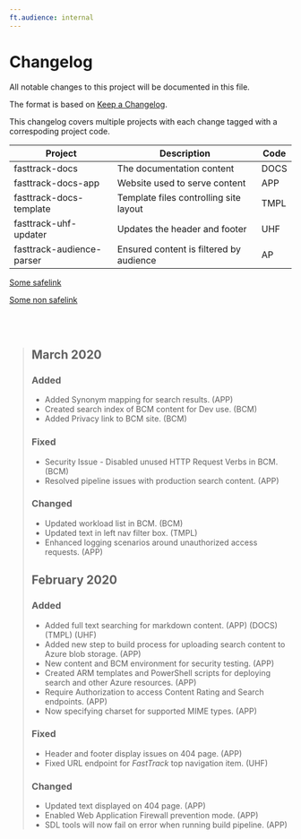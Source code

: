 ```yaml
---
ft.audience: internal
---
```


# Changelog

All notable changes to this project will be documented in this file.

The format is based on [Keep a Changelog](http://keepachangelog.com/en/1.0.0/).

This changelog covers multiple projects with each change tagged with a correspoding project code.

|Project|Description|Code
|---|---|---|
|fasttrack-docs|The documentation content|DOCS|
|fasttrack-docs-app|Website used to serve content|APP|
|fasttrack-docs-template|Template files controlling site layout|TMPL|
|fasttrack-uhf-updater|Updates the header and footer|UHF|
|fasttrack-audience-parser|Ensured content is filtered by audience|AP|

[Some safelink](https://nam06.safelinks.protection.outlook.com/?url=https%3A%2F%2Fmicrosoft.sharepoint.com%2Fteams%2FFastTrackCollaborationPM%2FShared%2520Documents%2FFastTrack%2520Content%2520Management&data=02%7C01%7Cv-wiknol%40microsoft.com%7Cd01700b79e134185b88408d7ebc94455%7C72f988bf86f141af91ab2d7cd011db47%7C1%7C0%7C637237122579493042&sdata=EOKcpGSx9FP27zwtXxrViQt40iZoXS4v%2BNMs85yj9YY%3D&reserved=0)

[Some non safelink](https://mysite.com)

<br />

<br>

> ## March 2020
>
> ### Added
>
> - Added Synonym mapping for search results. (APP)
> - Created search index of BCM content for Dev use. (BCM)
> - Added Privacy link to BCM site. (BCM)
>
> ### Fixed
>
> - Security Issue - Disabled unused HTTP Request Verbs in BCM. (BCM)
> - Resolved pipeline issues with production search content. (APP)
>
> ### Changed
>
> - Updated workload list in BCM. (BCM)
> - Updated text in left nav filter box. (TMPL)
> - Enhanced logging scenarios around unauthorized access requests. (APP)
>
> ## February 2020
>
> ### Added
>
> - Added full text searching for markdown content. (APP) (DOCS) (TMPL) (UHF)
> - Added new step to build process for uploading search content to Azure blob storage. (APP)
> - New content and BCM environment for security testing. (APP)
> - Created ARM templates and PowerShell scripts for deploying search and other Azure resources. (APP)
> - Require Authorization to access Content Rating and Search endpoints. (APP)
> - Now specifying charset for supported MIME types. (APP)
>
> ### Fixed
>
> - Header and footer display issues on 404 page. (APP)
> - Fixed URL endpoint for *FastTrack* top navigation item. (UHF)
>
> ### Changed
>
> - Updated text displayed on 404 page. (APP)
> - Enabled Web Application Firewall prevention mode. (APP)
> - SDL tools will now fail on error when running build pipeline. (APP)
